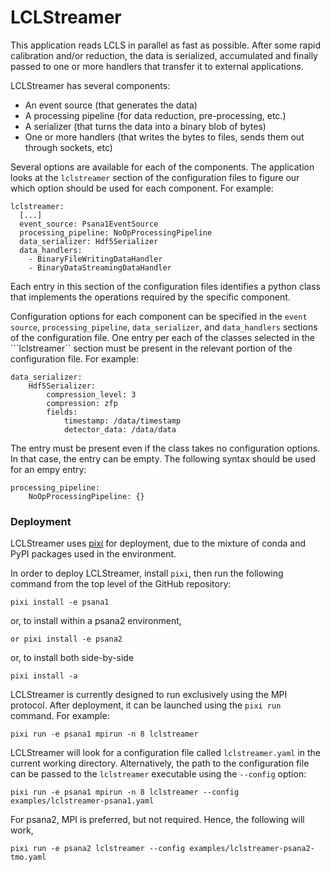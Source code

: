 # LCLStreamer

This application reads LCLS in parallel as fast as possible. After some rapid
calibration and/or reduction, the data is serialized, accumulated and finally
passed to one or more handlers that transfer it to external applications.

LCLStreamer has several components:

- An event source (that generates the data)
- A processing pipeline (for data reduction, pre-processing, etc.)
- A serializer (that turns the data into a binary blob of bytes)
- One or more handlers (that writes the bytes to files, sends them out  through
  sockets, etc)

Several options are available for each of the components. The application looks at the
`lclstreamer` section of the configuration files to figure our which option should be
used for each component. For example:

```
lclstreamer:
  [...]
  event_source: Psana1EventSource
  processing_pipeline: NoOpProcessingPipeline
  data_serializer: Hdf5Serializer
  data_handlers:
    - BinaryFileWritingDataHandler
    - BinaryDataStreamingDataHandler
```

Each entry in this section of the configuration files identifies a python class that
implements the operations required by the specific component.

Configuration options for each component can be specified in the
``event source``, ``processing_pipeline``, ```data_serializer```, and
```data_handlers``` sections of the configuration file. One entry per each of the
classes selected in the ```lclstreamer`` section must be present in the relevant
portion of the configuration file. For example:

```
data_serializer:
    Hdf5Serializer:
        compression_level: 3
        compression: zfp
        fields:
            timestamp: /data/timestamp
            detector_data: /data/data
```

The entry must be present even if the class takes no configuration options. In that
case, the entry can be empty. The following syntax should be used for an empy entry:

```
processing_pipeline:
    NoOpProcessingPipeline: {}
```

### Deployment

LCLStreamer uses [pixi](https://pixi.sh/latest/) for deployment, due to the mixture of
conda and PyPI packages used in the environment.

In order to deploy LCLStreamer, install `pixi`, then run the following command from the
top level of the GitHub repository:

    pixi install -e psana1

or, to install within a psana2 environment,

    or pixi install -e psana2

or, to install both side-by-side

    pixi install -a

LCLStreamer is currently designed to run exclusively using the MPI protocol. After
deployment, it can be launched using the `pixi run` command. For example:

    pixi run -e psana1 mpirun -n 8 lclstreamer


LCLStreamer will look for a configuration file called `lclstreamer.yaml` in the current
working directory. Alternatively, the path to the configuration file can be passed to
the `lclstreamer` executable using the `--config` option:

    pixi run -e psana1 mpirun -n 8 lclstreamer --config examples/lclstreamer-psana1.yaml

For psana2, MPI is preferred, but not required. Hence, the following will work,

    pixi run -e psana2 lclstreamer --config examples/lclstreamer-psana2-tmo.yaml
